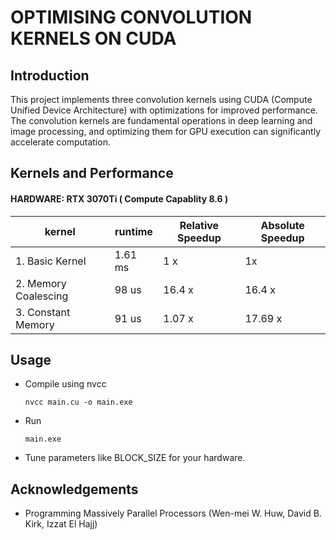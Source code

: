 # OPTIMISING CONVOLUTION KERNELS ON CUDA
## Introduction
This project implements three convolution kernels using CUDA (Compute Unified Device Architecture) with optimizations for improved performance. The convolution kernels are fundamental operations in deep learning and image processing, and optimizing them for GPU execution can significantly accelerate computation.

## Kernels and Performance
#### HARDWARE: RTX 3070Ti ( Compute Capablity 8.6 )
| kernel | runtime | Relative Speedup | Absolute Speedup |
|--------|---------|-------------|--|
|1. Basic Kernel | 1.61 ms | 1 x | 1x |
|2. Memory Coalescing | 98 us | 16.4 x | 16.4 x|
|3. Constant Memory | 91 us | 1.07 x | 17.69 x|


## Usage
* Compile using nvcc

    <code>nvcc main.cu -o main.exe</code>

* Run

    <code>main.exe</code>

* Tune parameters like BLOCK_SIZE for your hardware.

## Acknowledgements
* Programming Massively Parallel Processors (Wen-mei W. Huw, David B. Kirk, Izzat El Hajj)
